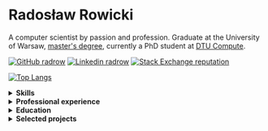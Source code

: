 # Radosław Rowicki

A computer scientist by passion and profession. Graduate at the University of Warsaw, [master's degree](https://github.com/radrow/masters-thesis), currently a PhD student at [DTU Compute](https://www.compute.dtu.dk/).

[![GitHub radrow](https://img.shields.io/github/followers/radrow?label=follow&style=social&cacheSeconds=86400)](https://github.com/radrow)
[![Linkedin radrow](https://img.shields.io/badge/-Linkedin-blue?style=flat-square&logo=Linkedin&logoColor=white&link=https://www.linkedin.com/in/radrow-85ab63b4&cacheSeconds=864000)](https://www.linkedin.com/in/radrow)
[![Stack Exchange reputation](https://img.shields.io/stackexchange/stackoverflow/r/4400060)](https://stackoverflow.com/users/4400060/radrow?tab=profile)

[![Top Langs](https://github-readme-stats.vercel.app/api/top-langs/?username=radrow&layout=compact&hide=TeX&theme=dark)](https://github.com/anuraghazra/github-readme-stats)


<details>
<summary><b>Skills</b></summary>
  
### Areas

- Functional programming
- Compilers construction
- Type theory
- Blockchain
- Machine learning

### Technologies & lanugages

- **Advanced:** Haskell
- **Semi-advanced:** Erlang, C#
- **Intermediate:** Rust, Python, Prolog, Scala

### Natural languages

- **Mothertongue:** Polish
- **Professional:** English
- **Communicative:** German
  
<hr>
</details>

<details>
<summary><b>Professional experience</b></summary>

### 2023–present — PhD Student at **DTU Compute**

- Researching methods for verification of distributed systems
- Teaching assistance in computer science master's courses
  
### 2019–present — Erlang Developer at **æternity blockchain**

- Developing a compiler for a smart contract language
- Developing tooling for smart contract development
- Developing a virtual machine for smart contracts
- Conducting technical interviews and onboarding new members
  
### 2021–2022 — Software Engineer at **Microsoft Corporation**

- Developed the server behind Business Central 365
- Maintained site reliability
  
### 2018 — Haskell & Elm Developer Intern at **Vacation Labs**
  
- Introduced a new booking infra for the company's services
- Introduced Elm to the codebase

<hr>
</details>

<details>
<summary><b>Education</b></summary>

### 2023–2026 (est.) Technical University of Denmark

- Research project: "Hyben - Hybrid Verification of Heterogeneous Message-Passing Applications"

### 2019–2022 University of Warsaw

Master's degree in computer science.
  
- Thesis: [Liquid types for verification of smart contracts](https://students.mimuw.edu.pl/~radrow/master.pdf)
- Grade: Very Good (5 in a 2–5 scale)
  
### 2020–2021 Ludwig Maximilian University of Munich

Student exchange programme

### 2016–2019 University of Warsaw

Bachelor's degree in computer science
  
- Thesis: [Variational autoencoder for collaborative filtering - implementation and performance optimization](https://students.mimuw.edu.pl/~radrow/bachelor.pdf)
- Grade: Good (4 in a 2–5 scale)

<hr>
</details>


<details>
<summary><b>Selected projects</b></summary>

### Work related

- [`aesophia`](https://github.com/aeternity/aesophia) — I took part in development of the Sophia language for the [æternity blockchain](aeternity.com) smart contract development.
- [`aerepl`](https://github.com//aeternity/aerepl) — A Read-Eval-Print Loop for the Sophia language.
- [`erlscripten`](https://github.com/erlscripten/erlscripten) — I took key part in the erlscripten project, which aims to port Erlang applications to the frontend by transpiling it into [PureScript](https://www.purescript.org/).
- [`erlscripten/purescript`](https://github.com/erlscripten/purescript) — For the erlscripten project I did a lot of tinkering in the source generator and optimizer of PureScript. My work resulted in a few contributions to the original project.
  
### University related

- [`radlang`](https://github.com/radrow/radlang) — An interpreter of a Haskell-like language. Supports type classes, full type inference, higher kinded types, `for` notation for monads and lazy evaluation.
- [`latte`](https://github.com/radrow/latte) — An x86 compiler for a Java-like OOP language. Implements class inheritance, polymorphism via virtual methods and some simple optimization techniques.
- [`satisfaction`](https://github.com/radrow/satisfaction) — A SAT solver implementing CDCL and DPLL algorithms written in Rust as an assessment task for courses at LMU. 
- [`VAE-CF`](https://github.com/mkfilipiuk/VAE-CF) — Bachelor's thesis project. A variational autoencoder for collaborative filtering written in [Tensorflow](https://www.tensorflow.org/). Created in cooperation with NVIDIA Corporation to optimize it for their hardware and infrastructure.
- [`tftp-client-coq`](https://github.com/radrow/tftp-client-coq) — A TFTP client written in Coq/OCaml. Provides proofs for compliance with the RFC standard.
- [`Tiny-Semantics`](https://github.com/radrow/Tiny-Semantics) — A simple CPS-styled interpreter of an imperative language written in Haskell.
- [`instant-compiler`](https://github.com/radrow/instant-compiler) — A calculator-like language compiler that targets LLVM and JVM.
  
### Independent / personal
  
- [`i3hloc`](https://github.com/radrow/i3hloc2) — A customizable, parallelized scheduler for the [`i3status`](i3/i3status) status bar for i3 WM. Written in Haskell.
- [`fizzbuzz-coq`](https://github.com/radrow/fizzbuzz-coq) — A super defensive joke implementation of the [Fizz Buzz](https://en.wikipedia.org/wiki/Fizz_buzz) problem written as a sophisticated proposal to the [state-of-the-art implementation](https://github.com/EnterpriseQualityCoding/FizzBuzzEnterpriseEdition). Written in Coq to prove correctness of every step of the algorithm. Obfuscation warning. 
- [`blockchain-toy`](https://github.com/radrow/blockchain-toy) — A simple centralized blockchain implementation written in Haskell.
- [`Iris`](https://github.com/jaedb/Iris) — I provided the Iris Mopidy frontend with Polish localization.

<hr/>
</details>
